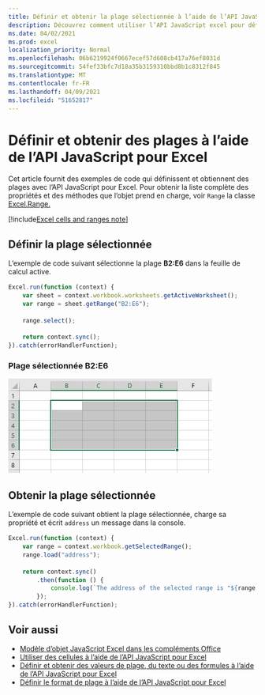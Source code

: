 ```yaml
---
title: Définir et obtenir la plage sélectionnée à l’aide de l’API JavaScript pour Excel
description: Découvrez comment utiliser l’API JavaScript excel pour définir et obtenir des plages à l’aide de l’API JavaScript pour Excel.
ms.date: 04/02/2021
ms.prod: excel
localization_priority: Normal
ms.openlocfilehash: 06b6219924f0667ecef57d608cb417a76ef8031d
ms.sourcegitcommit: 54fef33bfc7d18a35b3159310bbd8b1c8312f845
ms.translationtype: MT
ms.contentlocale: fr-FR
ms.lasthandoff: 04/09/2021
ms.locfileid: "51652817"
---
```

# <a name="set-and-get-ranges-using-the-excel-javascript-api"></a>Définir et obtenir des plages à l’aide de l’API JavaScript pour Excel

Cet article fournit des exemples de code qui définissent et obtiennent des plages avec l’API JavaScript pour Excel. Pour obtenir la liste complète des propriétés et des méthodes que l’objet prend en charge, voir `Range` la classe [Excel.Range.](/javascript/api/excel/excel.range)

[!include[Excel cells and ranges note](../includes/note-excel-cells-and-ranges.md)]

## <a name="set-the-selected-range"></a>Définir la plage sélectionnée

L’exemple de code suivant sélectionne la plage **B2:E6** dans la feuille de calcul active.

```js
Excel.run(function (context) {
    var sheet = context.workbook.worksheets.getActiveWorksheet();
    var range = sheet.getRange("B2:E6");

    range.select();

    return context.sync();
}).catch(errorHandlerFunction);
```

### <a name="selected-range-b2e6"></a>Plage sélectionnée  B2:E6

![Plage sélectionnée dans Excel](../images/excel-ranges-set-selection.png)

## <a name="get-the-selected-range"></a>Obtenir la plage sélectionnée

L’exemple de code suivant obtient la plage sélectionnée, charge sa propriété et écrit `address` un message dans la console.

```js
Excel.run(function (context) {
    var range = context.workbook.getSelectedRange();
    range.load("address");

    return context.sync()
        .then(function () {
            console.log(`The address of the selected range is "${range.address}"`);
        });
}).catch(errorHandlerFunction);
```

## <a name="see-also"></a>Voir aussi

- [Modèle d’objet JavaScript Excel dans les compléments Office](excel-add-ins-core-concepts.md)
- [Utiliser des cellules à l’aide de l’API JavaScript pour Excel](excel-add-ins-cells.md)
- [Définir et obtenir des valeurs de plage, du texte ou des formules à l’aide de l’API JavaScript pour Excel](excel-add-ins-ranges-set-get-values.md)
- [Définir le format de plage à l’aide de l’API JavaScript pour Excel](excel-add-ins-ranges-set-format.md)
